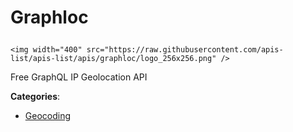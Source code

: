 # Graphloc<p align="center">
    <img width="400" src="https://raw.githubusercontent.com/apis-list/apis-list/apis/graphloc/logo_256x256.png" />
</p>

Free GraphQL IP Geolocation API

**Categories**:

- [Geocoding](https://github/apis-list/apis-list#geocoding)





